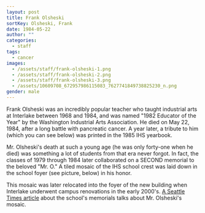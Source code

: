 ```yaml
---
layout: post
title: Frank Olsheski
sortKey: Olsheski, Frank
date: 1984-05-22
author: ""
categories:
  - staff
tags:
  - cancer
images:
  - /assets/staff/frank-olsheski-1.png
  - /assets/staff/frank-olsheski-2.png
  - /assets/staff/frank-olsheski-3.png
  - /assets/10609708_672957986115083_7627741849738825230_n.png
gender: male
---
```

Frank Olsheski was an incredibly popular teacher who taught industrial arts at Interlake between 1968 and 1984, and was named "1982 Educator of the Year" by the Washington Industrial Arts Association. He died on May 22, 1984, after a long battle with pancreatic cancer. A year later, a tribute to him (which you can see below) was printed in the 1985 IHS yearbook.

Mr. Olsheski's death at such a young age (he was only forty-one when he died) was something a lot of students from that era never forgot. In fact, the classes of 1979 through 1984 later collaborated on a SECOND memorial to the beloved "Mr. O." A tiled mosaic of the IHS school crest was laid down in the school foyer (see picture, below) in his honor. 

This mosaic was later relocated into the foyer of the new building when Interlake underwent campus renovations in the early 2000's. [A Seattle Times article](https://archive.seattletimes.com/archive/?date=20050911&slug=renovations09m) about the school's memorials talks about Mr. Olsheski's mosaic.